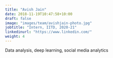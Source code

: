 ```yaml
---
title: "Avish Jain"
date: 2018-11-19T10:47:58+10:00
draft: false
image: "images/team/avishjain-photo.jpg"
jobtitle: "Intern, IITD, 2020-21"
linkedinurl: "https://www.linkedin.com/"
weight: 4
---
```


Data analysis, deep learning, social media analytics
